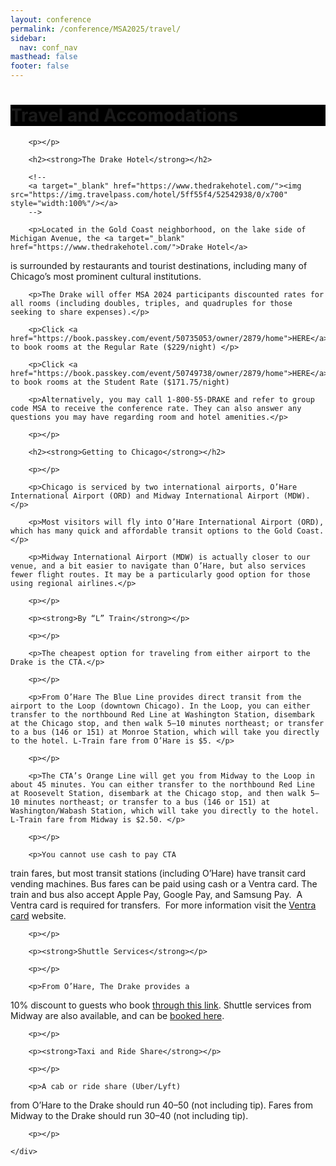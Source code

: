 ```yaml
---
layout: conference
permalink: /conference/MSA2025/travel/
sidebar:
  nav: conf_nav
masthead: false
footer: false
---
```


<div class="page__hero--overlay"
style="background-color: #000; background-image: radial-gradient(rgba(0, 0, 0, 0), rgba(254, 239, 220, 0)), url(/msa/conference/MSA2025/assets/subway_2022_salmon.jpeg);">
	<div class="wrapper">
	  <h1 id="page-title" class="page__title" itemprop="headline">       
		  Travel and Accomodations       
	  </h1> 
	</div>
</div>

<body>
    <div class="post">
        
        <p></p>
        
        <h2><strong>The Drake Hotel</strong></h2>
        
		<!--
        <a target="_blank" href="https://www.thedrakehotel.com/"><img src="https://img.travelpass.com/hotel/5ff55f4/52542938/0/x700" style="width:100%"/></a>
		-->
        
        <p>Located in the Gold Coast neighborhood, on the lake side of Michigan Avenue, the <a target="_blank" href="https://www.thedrakehotel.com/">Drake Hotel</a>
is surrounded by restaurants and tourist destinations, including many of
Chicago’s most prominent cultural institutions.</p>
        
        
        <p>The Drake will offer MSA 2024 participants discounted rates for all rooms (including doubles, triples, and quadruples for those seeking to share expenses).</p>
		
		<p>Click <a href="https://book.passkey.com/event/50735053/owner/2879/home">HERE</a> to book rooms at the Regular Rate ($229/night) </p>
		
		<p>Click <a href="https://book.passkey.com/event/50749738/owner/2879/home">HERE</a> to book rooms at the Student Rate ($171.75/night)
</p>
		
		<p>Alternatively, you may call 1-800-55-DRAKE and refer to group code MSA to receive the conference rate. They can also answer any questions you may have regarding room and hotel amenities.</p>
		
		
<!--
<p>Check back on this page for hotel booking and conference discount information in 2024.</p>
        
        
        <p>We urge all registrants who can
afford to do so to book their accommodations at the conference hotel—your
efforts will help ensure that the MSA can meet its contractual obligations with
the Drake.</p>
-->
        
        <p></p>
        
        <h2><strong>Getting to Chicago</strong></h2>
        
        <p></p>
        
        <p>Chicago is serviced by two international airports, O’Hare International Airport (ORD) and Midway International Airport (MDW).</p>
        
        <p>Most visitors will fly into O’Hare International Airport (ORD), which has many quick and affordable transit options to the Gold Coast.</p>
        
        <p>Midway International Airport (MDW) is actually closer to our venue, and a bit easier to navigate than O’Hare, but also services fewer flight routes. It may be a particularly good option for those using regional airlines.</p>
        
        <p></p>
        
        <p><strong>By “L” Train</strong></p>
        
        <p></p>
        
        <p>The cheapest option for traveling from either airport to the Drake is the CTA.</p>
        
        <p></p>
        
        <p>From O’Hare The Blue Line provides direct transit from the airport to the Loop (downtown Chicago). In the Loop, you can either transfer to the northbound Red Line at Washington Station, disembark at the Chicago stop, and then walk 5–10 minutes northeast; or transfer to a bus (146 or 151) at Monroe Station, which will take you directly to the hotel. L-Train fare from O’Hare is $5. </p>
        
        <p></p>
        
        <p>The CTA’s Orange Line will get you from Midway to the Loop in about 45 minutes. You can either transfer to the northbound Red Line at Roosevelt Station, disembark at the Chicago stop, and then walk 5–10 minutes northeast; or transfer to a bus (146 or 151) at Washington/Wabash Station, which will take you directly to the hotel. L-Train fare from Midway is $2.50. </p>
        
        <p></p>
        
        <p>You cannot use cash to pay CTA
train fares, but most transit stations (including O’Hare) have transit card
vending machines. Bus fares can be paid using cash or a Ventra card. The train
and bus also accept Apple Pay, Google Pay, and Samsung Pay.  A Ventra card is
required for transfers.  For more information visit the <a target="_blank" href="https://www.ventrachicago.com/how-to/mobile-wallet-apps/">Ventra card</a> website. </p>
        
        <p></p>
        
        <p><strong>Shuttle Services</strong></p>
        
        <p></p>
        
        <p>From O’Hare, The Drake provides a
10% discount to guests who book <a href="https://airportexpress.hudsonltd.net/res?USERIDENTRY=DRAKE&LOGON=GO" target="_blank">through this link</a>. Shuttle services from Midway are also
available, and can be <a href="https://airportexpress.com/midway-airport-transportation/" target="_blank">booked here</a>.</p>
        
        <p></p>
        
        <p><strong>Taxi and Ride Share</strong></p>
        
        <p></p>
        
        <p>A cab or ride share (Uber/Lyft) 
from O’Hare to the Drake should run $40–$50 (not including tip). Fares
from Midway to the Drake should run $30–$40 (not including tip).</p>
        
        <p></p>
        
    </div>


</body>